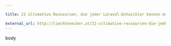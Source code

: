 ```yaml
---

title: 21 ultimative Ressourcen, die jeder Laravel-Entwickler kennen muss

external_url: http://liechtenecker.at/21-ultimative-ressourcen-die-jeder-laravel-entwickler-kennen-muss/
---
```

body